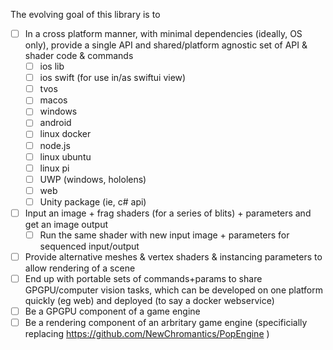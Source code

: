 The evolving goal of this library is to
- [ ] In a cross platform manner, with minimal dependencies (ideally, OS only), provide a single API and shared/platform agnostic set of API & shader code & commands
  - [ ] ios lib
  - [ ] ios swift (for use in/as swiftui view)
  - [ ] tvos
  - [ ] macos
  - [ ] windows
  - [ ] android
  - [ ] linux docker
  - [ ] node.js
  - [ ] linux ubuntu
  - [ ] linux pi
  - [ ] UWP (windows, hololens)
  - [ ] web
  - [ ] Unity package (ie, c# api)
- [ ] Input an image + frag shaders (for a series of blits) + parameters and get an image output
  - [ ] Run the same shader with new input image + parameters for sequenced input/output
- [ ] Provide alternative meshes & vertex shaders & instancing parameters to allow rendering of a scene
- [ ] End up with portable sets of commands+params to share GPGPU/computer vision tasks, which can be developed on one platform quickly (eg web) and deployed (to say a docker webservice)
- [ ] Be a GPGPU component of a game engine
- [ ] Be a rendering component of an arbritary game engine (specificially replacing https://github.com/NewChromantics/PopEngine )
